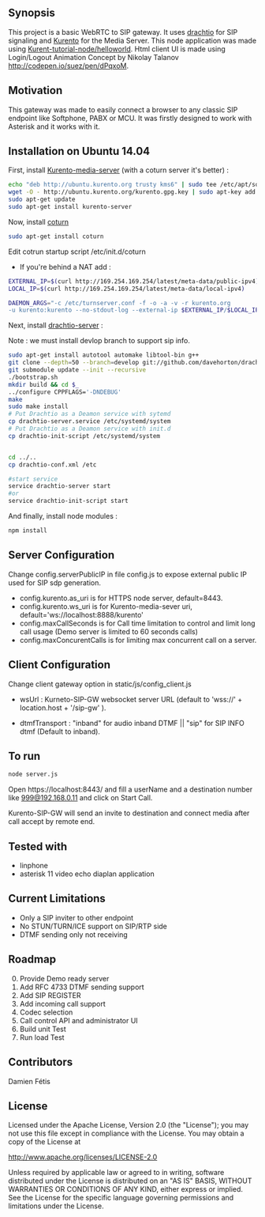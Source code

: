 ## Synopsis

This project is a basic WebRTC to SIP gateway. It uses [drachtio](https://github.com/davehorton/drachtio) for SIP signaling and [Kurento](https://www.kurento.org/) for the Media Server.
This node application was made using [Kurent-tutorial-node/helloworld](https://github.com/Kurento/kurento-tutorial-node/tree/master/kurento-hello-world).
Html client UI is made using Login/Logout Animation Concept by Nikolay Talanov
http://codepen.io/suez/pen/dPqxoM.

## Motivation

This gateway was made to easily connect a browser to any classic SIP endpoint like Softphone, PABX or MCU.
It was firstly designed to work with Asterisk and it works with it.

## Installation on Ubuntu 14.04

First, install  [Kurento-media-server](https://github.com/Kurento/kurento-media-server) (with a coturn server it's better) :

```bash
echo "deb http://ubuntu.kurento.org trusty kms6" | sudo tee /etc/apt/sources.list.d/kurento.list
wget -O - http://ubuntu.kurento.org/kurento.gpg.key | sudo apt-key add -
sudo apt-get update
sudo apt-get install kurento-server
```

Now, install [coturn](http://doc-kurento.readthedocs.io/en/stable/faq.html)
```bash
sudo apt-get install coturn
```

Edit cotrun startup script /etc/init.d/coturn

* If you're behind a NAT add :
```bash
EXTERNAL_IP=$(curl http://169.254.169.254/latest/meta-data/public-ipv4)
LOCAL_IP=$(curl http://169.254.169.254/latest/meta-data/local-ipv4)

DAEMON_ARGS="-c /etc/turnserver.conf -f -o -a -v -r kurento.org
-u kurento:kurento --no-stdout-log --external-ip $EXTERNAL_IP/$LOCAL_IP"
```


Next, install  [drachtio-server](https://github.com/davehorton/drachtio-server) :

Note : we must install devlop branch to support sip info.

```bash
sudo apt-get install autotool automake libtool-bin g++
git clone --depth=50 --branch=develop git://github.com/davehorton/drachtio-server.git && cd drachtio-server
git submodule update --init --recursive
./bootstrap.sh
mkdir build && cd $_
../configure CPPFLAGS='-DNDEBUG'
make
sudo make install
# Put Drachtio as a Deamon service with sytemd
cp drachtio-server.service /etc/systemd/system
# Put Drachtio as a Deamon service with init.d
cp drachtio-init-script /etc/systemd/system


cd ../..
cp drachtio-conf.xml /etc

#start service
service drachtio-server start
#or
service drachtio-init-script start
```

And finally, install node modules :
```bash
npm install
```

## Server Configuration
Change config.serverPublicIP in file config.js to expose external  public IP used for SIP sdp generation.

* config.kurento.as_uri is for HTTPS node server, default=8443.
* config.kurento.ws_uri is for Kurento-media-sever uri, default='ws://localhost:8888/kurento'
* config.maxCallSeconds is for Call time limitation to control and limit long call usage (Demo server is limited to 60 seconds calls)
* config.maxConcurentCalls is for limiting max concurrent call on a server.

## Client Configuration
Change client gateway option in static/js/config_client.js

* wsUrl : Kurneto-SIP-GW websocket server URL (default to 'wss://' + location.host + '/sip-gw' ).

* dtmfTransport : "inband" for audio inband DTMF || "sip"  for SIP INFO dtmf (Default to inband).


## To run
```bash
node server.js
```

Open https://localhost:8443/ and fill a userName and a destination number like 999@192.168.0.11 and click on Start Call.

Kurento-SIP-GW will send an invite to destination and connect media after call accept by remote end.
## Tested with
* linphone
* asterisk 11 video echo diaplan application

## Current Limitations

* Only a SIP inviter to other endpoint
* No STUN/TURN/ICE support on SIP/RTP side
* DTMF sending only not receiving

## Roadmap

 0. Provide Demo ready server
 1. Add RFC 4733 DTMF sending support
 2. Add SIP REGISTER
 3. Add incoming call support
 4. Codec selection
 5. Call control API and administrator UI
 6. Build unit Test
 7. Run load Test


## Contributors
Damien Fétis

## License

Licensed under the Apache License, Version 2.0 (the "License");
you may not use this file except in compliance with the License.
You may obtain a copy of the License at

   http://www.apache.org/licenses/LICENSE-2.0

Unless required by applicable law or agreed to in writing, software
distributed under the License is distributed on an "AS IS" BASIS,
WITHOUT WARRANTIES OR CONDITIONS OF ANY KIND, either express or implied.
See the License for the specific language governing permissions and
limitations under the License.
